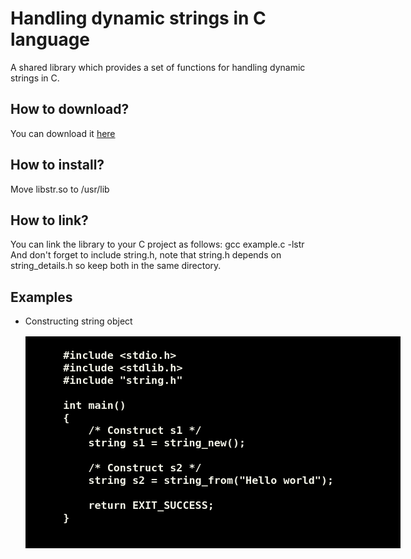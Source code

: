 # Handling dynamic strings in C language
A shared library which provides a set of functions for handling dynamic strings in C.
<h2>How to download?</h2>
You can download it <a href="https://github.com/user-attachments/files/19293697/libstr.zip">here</a>
<h2>How to install?</h2>
Move libstr.so to /usr/lib
<h2>How to link?</h2>
You can link the library to your C project as follows: gcc example.c -lstr <br>
And don't forget to include string.h, note that string.h depends on string_details.h so keep both in the same directory.
<br>
<h2> Examples </h2>

* Constructing string object
    <pre style="color: rgb(243, 243, 232); background-color: #000; font-size: large; font-weight: bold; width: 600px;">
        <code class="language-c">
        #include &lt;stdio.h&gt;
        #include &lt;stdlib.h&gt;
        #include "string.h"
        
        int main()
        {
            /* Construct s1 */
            string s1 = string_new();
        
            /* Construct s2 */
            string s2 = string_from("Hello world");
                        
            return EXIT_SUCCESS;
        }
        </code>
    </pre>
